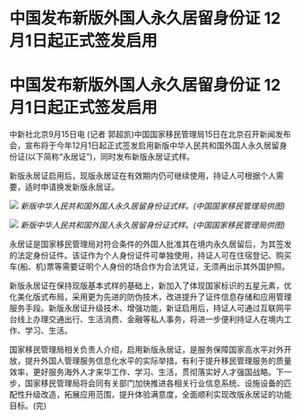 # 中国发布新版外国人永久居留身份证 12月1日起正式签发启用

# 中国发布新版外国人永久居留身份证 12月1日起正式签发启用

中新社北京9月15日电 (记者
郭超凯)中国国家移民管理局15日在北京召开新闻发布会，宣布将于今年12月1日起正式签发启用新版中华人民共和国外国人永久居留身份证(以下简称“永居证”)，同时发布新版永居证式样。

新版永居证启用后，现版永居证在有效期内仍可继续使用，持证人可根据个人需要，适时申请换发新版永居证。

![](https://inews.gtimg.com/om_bt/OqqjX1vUxexUIY2xUScbC6Ejbiuh3Bf15CLWL7mV0pUvQAA/1000)
_新版中华人民共和国外国人永久居留身份证式样。(中国国家移民管理局供图)_

![](https://inews.gtimg.com/om_bt/O1aYOMiHswZ7pyuVcTxX_n9ZK9qoKnBWQ5TIjXFYVgZYUAA/1000)
_新版中华人民共和国外国人永久居留身份证式样。(中国国家移民管理局供图)_

永居证是国家移民管理局对符合条件的外国人批准其在境内永久居留后，为其签发的法定身份证件。该证作为个人身份证件可单独使用，持证人可在住宿登记、购买车(船、机)票等需要证明个人身份的场合作为合法凭证，无须再出示其外国护照。

新版永居证在保持现版基本式样的基础上，新加入了体现国家标识的五星元素，优化美化版式布局，采用更为先进的防伪技术，改进提升了证件信息存储和应用管理服务手段。新版永居证升级技术、增强功能，新证启用后，持证人可通过互联网平台线上办理交通出行、生活消费、金融等私人事务，将进一步便利持证人在境内工作、学习、生活。

国家移民管理局相关负责人介绍，启用新版永居证，是服务保障国家高水平对外开放，提升外国人管理服务信息化水平的实际举措，有利于提升移民管理服务的质量效率，更好服务海外人才来华工作、学习、生活，贯彻落实好人才强国战略。下一步，国家移民管理局将会同有关部门加快推进各相关行业信息系统、设施设备的匹配性升级改造，拓展应用范围，提升体验满意度，全面顺利实现改版永居证的功能目标。(完)

